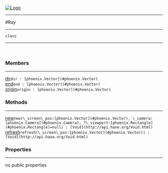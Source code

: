 
[![Logo](../../images/logo.png)](../../api/index.html)

---



#Ray



---

`class`
<span class="meta">

</span>


---

&nbsp;
&nbsp;

<h3>Members</h3> <hr/><span class="member apipage">
            <a name="dir"><a class="lift" href="#dir">dir</a></a><code class="signature apipage">dir : [phoenix.Vector](#phoenix.Vector)</code><br/></span>
        <span class="small_desc_flat"></span><span class="member apipage">
            <a name="end"><a class="lift" href="#end">end</a></a><code class="signature apipage">end : [phoenix.Vector](#phoenix.Vector)</code><br/></span>
        <span class="small_desc_flat"></span><span class="member apipage">
            <a name="origin"><a class="lift" href="#origin">origin</a></a><code class="signature apipage">origin : [phoenix.Vector](#phoenix.Vector)</code><br/></span>
        <span class="small_desc_flat"></span>

<h3>Methods</h3> <hr/><span class="method apipage">
            <a name="new"><a class="lift" href="#new">new</a></a><code class="signature apipage">new(\_screen\_pos:<span>[phoenix.Vector](#phoenix.Vector)</span>, \_camera:<span>[phoenix.Camera](#phoenix.Camera)</span>, ?\_viewport:<span>[phoenix.Rectangle](#phoenix.Rectangle)=null</span>) : [Void](http://api.haxe.org/Void.html)</code><br/><span class="small_desc_flat"></span>
        </span>
    <span class="method apipage">
            <a name="refresh"><a class="lift" href="#refresh">refresh</a></a><code class="signature apipage">refresh(\_screen\_pos:<span>[phoenix.Vector](#phoenix.Vector)</span>) : [Void](http://api.haxe.org/Void.html)</code><br/><span class="small_desc_flat"></span>
        </span>
    

<h3>Properties</h3> <hr/>no public properties

&nbsp;
&nbsp;
&nbsp;
